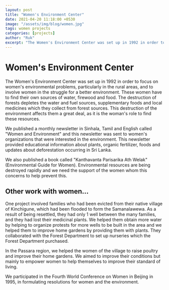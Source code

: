 ```yaml
---
layout: post
title: "Women's Environment Center"
date: 2021-04-20 11:18:00 +0530
image: "/assets/img/blog/women.jpg"
tags: women projects
categories: [projects]
author: "Ruk"
excerpt: "The Women's Environment Center was set up in 1992 in order to focus on women's environmental problems, particularly in the rural areas, and to involve women in the struggle for a better environment. These women have to find their own sources of water, firewood and food. The destruction of forests depletes the water and fuel sources, supplementary foods and local medicines which they collect from forest sources. This destruction of the environment affects them a great deal, as it is the woman's role to find these resources."
---
```

# Women's Environment Center

The Women's Environment Center was set up in 1992 in order to focus on women's environmental problems, particularly in the rural areas, and to involve women in the struggle for a better environment. These women have to find their own sources of water, firewood and food. The destruction of forests depletes the water and fuel sources, supplementary foods and local medicines which they collect from forest sources. This destruction of the environment affects them a great deal, as it is the woman's role to find these resources.

We published a monthly newsletter in Sinhala, Tamil and English called "Women and Environment" and this newsletter was sent to women's organizations that were interested in the environment. This newsletter provided educational information about plants, organic fertilizer, foods and updates about deforestation occurring in Sri Lanka. 

We also published a book called "Kanthavanta Parisarika Ath Welak" (Environmental Guide for Women). Environmental resources are being destroyed rapidly and we need the support of the women whom this concerns to help prevent this.

 

## Other work with women...
One project involved families who had been evicted from their native village of Kinchigune, which had been flooded to form the Samanalawewa. As a result of being resettled, they had only 1 well between the many families, and they had lost their medicinal plants. We helped them obtain more water by helping to organize protests for more wells to be built in the area and we helped them to improve home gardens by providing them with plants. They collaborated with the Forest Department to set up nurseries which the Forest Department purchased.   

In the Passara region, we helped the women of the village to raise poultry and improve their home gardens. We aimed to improve their conditions but mainly to empower women to help themselves to improve their standard of living. 

 

We participated in the Fourth World Conference on Women in Beijing in 1995, in formulating resolutions for women and the environment.